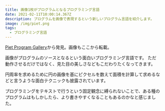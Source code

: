 ```yaml
---
title: 画像1枚がプログラムとなるプログラミング言語
date: 2021-02-11T10:00:14.367Z
description: プログラムを画像で表現するという新しいプログラム言語を紹介します。
image: /img/piet.png
tags:
  - プログラミング言語
---
```

[Piet Program Gallery](https://www.dangermouse.net/esoteric/piet/samples.html)から発見。画像もここから転載。

画像がプログラムのソースとなるという面白いプログラミング言語です。
ただ動作させるだけではなく、見た目の美しさなどもこだわりたくなってきます。

円周率を求めるために円の画像を基にピクセルを数えて面積を計算して求めるなどと言うような面白テクニックも披露されています。

プログラミングをテキストで行うという固定観念に縛られないことで、ある種のプログラムはもしかしたら、より書きやすくなることもあるのかなと感じました。
